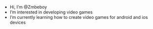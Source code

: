 - Hi, I’m @Zmbeboy
- I’m interested in developing video games
- I’m currently learning how to create video games for android and ios devices
<!---
Zmbeboy/Zmbeboy is a ✨ special ✨ repository because its `README.md` (this file) appears on your GitHub profile.
You can click the Preview link to take a look at your changes.
--->
